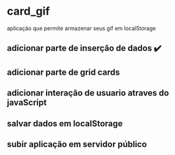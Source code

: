 # card_gif
aplicação que permite armazenar seus gif  em localStorage 


## adicionar parte de inserção de dados ✔️
## adicionar parte de grid cards
## adicionar interação de usuario atraves do javaScript
## salvar dados em localStorage
## subir aplicação em servidor público
